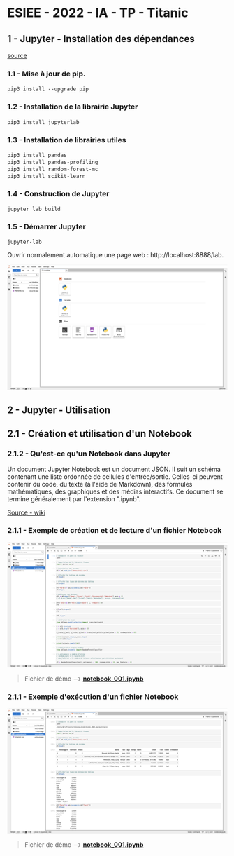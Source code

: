 # ESIEE - 2022 - IA - TP - Titanic
 
## 1 - Jupyter - Installation des dépendances

[source](https://jupyter.org/install)

### 1.1 - Mise à jour de pip.

```
pip3 install --upgrade pip
```

### 1.2 - Installation de la librairie Jupyter

```
pip3 install jupyterlab
```

### 1.3 - Installation de librairies utiles

```
pip3 install pandas
pip3 install pandas-profiling
pip3 install random-forest-mc
pip3 install scikit-learn
```

### 1.4 - Construction de Jupyter

```
jupyter lab build
```

### 1.5 - Démarrer Jupyter

```
jupyter-lab
```

Ouvrir normalement automatique une page web : http://localhost:8888/lab.

![image](_img/001.png)

## 2 - Jupyter - Utilisation

## 2.1 - Création et utilisation d'un **Notebook**

### 2.1.2 - Qu'est-ce qu'un Notebook dans Jupyter

Un document Jupyter Notebook est un document JSON. Il suit un schéma contenant une liste ordonnée de cellules d'entrée/sortie. Celles-ci peuvent contenir du code, du texte (à l'aide de Markdown), des formules mathématiques, des graphiques et des médias interactifs. Ce document se termine généralement par l'extension ".ipynb".

[Source - wiki](https://fr.wikipedia.org/wiki/Jupyter#Jupyter_Notebook)

### 2.1.1 - Exemple de création et de lecture d'un fichier Notebook

![model_notebook](_img/002.png)

> Fichier de démo --> [**notebook_001.ipynb**](notebook_001.ipynb)

### 2.1.1 - Exemple d'exécution d'un fichier Notebook

![model_notebook](_img/003.png)

> Fichier de démo --> [**notebook_001.ipynb**](notebook_001.ipynb)